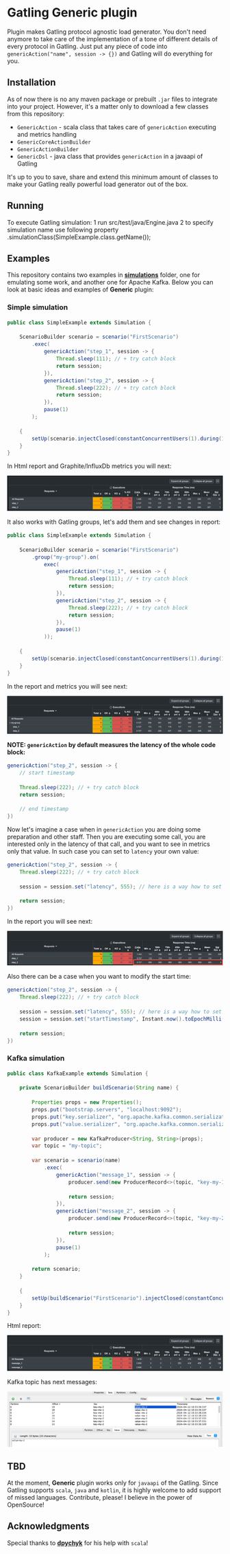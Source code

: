 # Gatling Generic plugin
Plugin makes Gatling protocol agnostic load generator. You don't need anymore to take care of the
implementation of a tone of different details of every protocol in Gatling. Just put any piece of
code into `genericAction("name", session -> {})` and Gatling will do everything for you.

## Installation
As of now there is no any maven package or prebuilt `.jar` files to integrate into your project.
However, it's a matter only to download a few classes from this repository:
- `GenericAction` - scala class that takes care of `genericAction` executing and metrics handling
- `GenericCoreActionBuilder`
- `GenericActionBuilder`
- `GenericDsl` - java class that provides `genericAction` in a javaapi of Gatling

It's up to you to save, share and extend this minimum amount of classes to make your Gatling 
really powerful load generator out of the box.

## Running
To execute Gatling simulation:
1 run src/test/java/Engine.java
2 to specify simulation name use following property .simulationClass(SimpleExample.class.getName());

## Examples
This repository contains two examples in **[simulations](https://github.com/mklpanasiuk/gatling-generic-plugin/tree/main/src/test/java/simulations)** 
folder, one for emulating some work, and another one for Apache Kafka. Below you can look at basic ideas 
and examples of **Generic** plugin:

### Simple simulation

```java
public class SimpleExample extends Simulation {

    ScenarioBuilder scenario = scenario("FirstScenario")
        .exec(
            genericAction("step_1", session -> {
                Thread.sleep(111); // + try catch block
                return session;
            }),
            genericAction("step_2", session -> {
                Thread.sleep(222); // + try catch block
                return session;
            }),
            pause(1)
        );

    {
        setUp(scenario.injectClosed(constantConcurrentUsers(1).during(10)));
    }
}
```

In Html report and Graphite/InfluxDb metrics you will next:

![img.png](docs/simpleExampleReport.png)

It also works with Gatling groups, let's add them and see changes in report:
```java
public class SimpleExample extends Simulation {

    ScenarioBuilder scenario = scenario("FirstScenario")
        .group("my-group").on(
            exec(
                genericAction("step_1", session -> {
                    Thread.sleep(111); // + try catch block
                    return session;
                }),
                genericAction("step_2", session -> {
                    Thread.sleep(222); // + try catch block
                    return session;
                }),
                pause(1)
            ));

    {
        setUp(scenario.injectClosed(constantConcurrentUsers(1).during(10)));
    }
}
```

In the report and metrics you will see next:

![img.png](docs/simpleExampleReportGroup.png)

**NOTE: `genericAction` by default measures the latency of the whole code block:**

```java
genericAction("step_2", session -> {
    // start timestamp
    
    Thread.sleep(222); // + try catch block
    return session;
    
    // end timestamp
})
```

Now let's imagine a case when in `genericAction` you are doing some preparation and other staff. Then
you are executing some call, you are interested only in the latency of that call, and you want to 
see in metrics only that value. In such case you can set to `latency` your own value:

```java
genericAction("step_2", session -> {
    Thread.sleep(222); // + try catch block

    session = session.set("latency", 555); // here is a way how to set your own value of the latency for this step

    return session;
})
```

In the report you will see next:

![img.png](docs/simpleExampleReportLatency.png)

Also there can be a case when you want to modify the start time:

```java
genericAction("step_2", session -> {
    Thread.sleep(222); // + try catch block

    session = session.set("latency", 555); // here is a way how to set your own value of the latency for this step
    session = session.set("startTimestamp", Instant.now().toEpochMilli()); // change the start timestamp of the test

    return session;
})
```

### Kafka simulation

```java
public class KafkaExample extends Simulation {

    private ScenarioBuilder buildScenario(String name) {

        Properties props = new Properties();
        props.put("bootstrap.servers", "localhost:9092");
        props.put("key.serializer", "org.apache.kafka.common.serialization.StringSerializer");
        props.put("value.serializer", "org.apache.kafka.common.serialization.StringSerializer");

        var producer = new KafkaProducer<String, String>(props);
        var topic = "my-topic";

        var scenario = scenario(name)
            .exec(
                genericAction("message_1", session -> {
                    producer.send(new ProducerRecord<>(topic, "key-my-1", "value-my-1"));

                    return session;
                }),
                genericAction("message_2", session -> {
                    producer.send(new ProducerRecord<>(topic, "key-my-2", "value-my-2"));

                    return session;
                }),
                pause(1)
            );

        return scenario;
    }

    {
        setUp(buildScenario("FirstScenario").injectClosed(constantConcurrentUsers(1).during(10)));
    }
}
```

Html report:

![img.png](docs/kafkaExampleReport.png)

Kafka topic has next messages:

![img.png](docs/kafkaMessages.png)

## TBD

At the moment, **Generic** plugin works only for `javaapi` of the Gatling. Since Gatling supports `scala`,
`java` and `kotlin`, it is highly welcome to add support of missed languages. Contribute, please! I believe
in the power of OpenSource!

## Acknowledgments

Special thanks to **[dpychyk](https://github.com/dpychyk)** for his help with `scala`!




